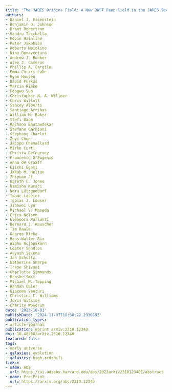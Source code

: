 ```yaml
---
title: 'The JADES Origins Field: A New JWST Deep Field in the JADES Second NIRCam Data Release'
authors:
- Daniel J. Eisenstein
- Benjamin D. Johnson
- Brant Robertson
- Sandro Tacchella
- Kevin Hainline
- Peter Jakobsen
- Roberto Maiolino
- Nina Bonaventura
- Andrew J. Bunker
- Alex J. Cameron
- Phillip A. Cargile
- Emma Curtis-Lake
- Ryan Hausen
- Dávid Puskás
- Marcia Rieke
- Fengwu Sun
- Christopher N. A. Willmer
- Chris Willott
- Stacey Alberts
- Santiago Arribas
- William M. Baker
- Stefi Baum
- Rachana Bhatawdekar
- Stefano Carniani
- Stephane Charlot
- Zuyi Chen
- Jacopo Chevallard
- Mirko Curti
- Christa DeCoursey
- Francesco D'Eugenio
- Anna de Graaff
- Eiichi Egami
- Jakob M. Helton
- Zhiyuan Ji
- Gareth C. Jones
- Nimisha Kumari
- Nora Lützgendorf
- Isaac Laseter
- Tobias J. Looser
- Jianwei Lyu
- Michael V. Maseda
- Erica Nelson
- Eleonora Parlanti
- Bernard J. Rauscher
- Tim Rawle
- George Rieke
- Hans-Walter Rix
- Wiphu Rujopakarn
- Lester Sandles
- Aayush Saxena
- Jan Scholtz
- Katherine Sharpe
- Irene Shivaei
- Charlotte Simmonds
- Renske Smit
- Michael W. Topping
- Hannah Übler
- Giacomo Venturi
- Christina C. Williams
- Joris Witstok
- Charity Woodrum
date: '2023-10-01'
publishDate: '2024-11-07T18:50:22.293039Z'
publication_types:
- article-journal
publication: eprint arXiv:2310.12340
doi: 10.48550/arXiv.2310.12340
featured: false
tags:
- early universe
- galaxies: evolution
- galaxies: high-redshift
links:
- name: ADS
  url: https://ui.adsabs.harvard.edu/abs/2023arXiv231012340E/abstract
- name: Pre-Print
  url: https://arxiv.org/abs/2310.12340
---
```

